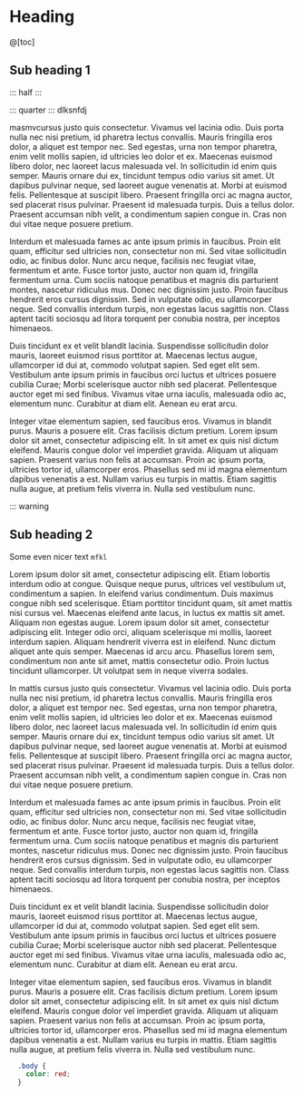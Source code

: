 # Heading

@[toc]

## Sub heading 1
::: half
  <ion-colour-palette colour-name="Scooter" hex-value="#37bec6"></ion-colour-palette>
:::

::: quarter
  <ion-colour-palette colour-name="Scooter" hex-value="#37bec6"></ion-colour-palette>
:::
dlksnfdj

 masmvcursus justo quis consectetur. Vivamus vel lacinia odio. Duis porta nulla nec nisi pretium, id pharetra lectus convallis. Mauris fringilla eros dolor, a aliquet est tempor nec. Sed egestas, urna non tempor pharetra, enim velit mollis sapien, id ultricies leo dolor et ex. Maecenas euismod libero dolor, nec laoreet lacus malesuada vel. In sollicitudin id enim quis semper. Mauris ornare dui ex, tincidunt tempus odio varius sit amet. Ut dapibus pulvinar neque, sed laoreet augue venenatis at. Morbi at euismod felis. Pellentesque at suscipit libero. Praesent fringilla orci ac magna auctor, sed placerat risus pulvinar. Praesent id malesuada turpis. Duis a tellus dolor. Praesent accumsan nibh velit, a condimentum sapien congue in. Cras non dui vitae neque posuere pretium.

Interdum et malesuada fames ac ante ipsum primis in faucibus. Proin elit quam, efficitur sed ultricies non, consectetur non mi. Sed vitae sollicitudin odio, ac finibus dolor. Nunc arcu neque, facilisis nec feugiat vitae, fermentum et ante. Fusce tortor justo, auctor non quam id, fringilla fermentum urna. Cum sociis natoque penatibus et magnis dis parturient montes, nascetur ridiculus mus. Donec nec dignissim justo. Proin faucibus hendrerit eros cursus dignissim. Sed in vulputate odio, eu ullamcorper neque. Sed convallis interdum turpis, non egestas lacus sagittis non. Class aptent taciti sociosqu ad litora torquent per conubia nostra, per inceptos himenaeos.

Duis tincidunt ex et velit blandit lacinia. Suspendisse sollicitudin dolor mauris, laoreet euismod risus porttitor at. Maecenas lectus augue, ullamcorper id dui at, commodo volutpat sapien. Sed eget elit sem. Vestibulum ante ipsum primis in faucibus orci luctus et ultrices posuere cubilia Curae; Morbi scelerisque auctor nibh sed placerat. Pellentesque auctor eget mi sed finibus. Vivamus vitae urna iaculis, malesuada odio ac, elementum nunc. Curabitur at diam elit. Aenean eu erat arcu.

Integer vitae elementum sapien, sed faucibus eros. Vivamus in blandit purus. Mauris a posuere elit. Cras facilisis dictum pretium. Lorem ipsum dolor sit amet, consectetur adipiscing elit. In sit amet ex quis nisl dictum eleifend. Mauris congue dolor vel imperdiet gravida. Aliquam ut aliquam sapien. Praesent varius non felis at accumsan. Proin ac ipsum porta, ultricies tortor id, ullamcorper eros. Phasellus sed mi id magna elementum dapibus venenatis a est. Nullam varius eu turpis in mattis. Etiam sagittis nulla augue, at pretium felis viverra in. Nulla sed vestibulum nunc.

::: warning
## Sub heading 2
Some even nicer text `mfkl`

Lorem ipsum dolor sit amet, consectetur adipiscing elit. Etiam lobortis interdum odio at congue. Quisque neque purus, ultrices vel vestibulum ut, condimentum a sapien. In eleifend varius condimentum. Duis maximus congue nibh sed scelerisque. Etiam porttitor tincidunt quam, sit amet mattis nisi cursus vel. Maecenas eleifend ante lacus, in luctus ex mattis sit amet. Aliquam non egestas augue. Lorem ipsum dolor sit amet, consectetur adipiscing elit. Integer odio orci, aliquam scelerisque mi mollis, laoreet interdum sapien. Aliquam hendrerit viverra est in eleifend. Nunc dictum aliquet ante quis semper. Maecenas id arcu arcu. Phasellus lorem sem, condimentum non ante sit amet, mattis consectetur odio. Proin luctus tincidunt ullamcorper. Ut volutpat sem in neque viverra sodales.

In mattis cursus justo quis consectetur. Vivamus vel lacinia odio. Duis porta nulla nec nisi pretium, id pharetra lectus convallis. Mauris fringilla eros dolor, a aliquet est tempor nec. Sed egestas, urna non tempor pharetra, enim velit mollis sapien, id ultricies leo dolor et ex. Maecenas euismod libero dolor, nec laoreet lacus malesuada vel. In sollicitudin id enim quis semper. Mauris ornare dui ex, tincidunt tempus odio varius sit amet. Ut dapibus pulvinar neque, sed laoreet augue venenatis at. Morbi at euismod felis. Pellentesque at suscipit libero. Praesent fringilla orci ac magna auctor, sed placerat risus pulvinar. Praesent id malesuada turpis. Duis a tellus dolor. Praesent accumsan nibh velit, a condimentum sapien congue in. Cras non dui vitae neque posuere pretium.

Interdum et malesuada fames ac ante ipsum primis in faucibus. Proin elit quam, efficitur sed ultricies non, consectetur non mi. Sed vitae sollicitudin odio, ac finibus dolor. Nunc arcu neque, facilisis nec feugiat vitae, fermentum et ante. Fusce tortor justo, auctor non quam id, fringilla fermentum urna. Cum sociis natoque penatibus et magnis dis parturient montes, nascetur ridiculus mus. Donec nec dignissim justo. Proin faucibus hendrerit eros cursus dignissim. Sed in vulputate odio, eu ullamcorper neque. Sed convallis interdum turpis, non egestas lacus sagittis non. Class aptent taciti sociosqu ad litora torquent per conubia nostra, per inceptos himenaeos.

Duis tincidunt ex et velit blandit lacinia. Suspendisse sollicitudin dolor mauris, laoreet euismod risus porttitor at. Maecenas lectus augue, ullamcorper id dui at, commodo volutpat sapien. Sed eget elit sem. Vestibulum ante ipsum primis in faucibus orci luctus et ultrices posuere cubilia Curae; Morbi scelerisque auctor nibh sed placerat. Pellentesque auctor eget mi sed finibus. Vivamus vitae urna iaculis, malesuada odio ac, elementum nunc. Curabitur at diam elit. Aenean eu erat arcu.

Integer vitae elementum sapien, sed faucibus eros. Vivamus in blandit purus. Mauris a posuere elit. Cras facilisis dictum pretium. Lorem ipsum dolor sit amet, consectetur adipiscing elit. In sit amet ex quis nisl dictum eleifend. Mauris congue dolor vel imperdiet gravida. Aliquam ut aliquam sapien. Praesent varius non felis at accumsan. Proin ac ipsum porta, ultricies tortor id, ullamcorper eros. Phasellus sed mi id magna elementum dapibus venenatis a est. Nullam varius eu turpis in mattis. Etiam sagittis nulla augue, at pretium felis viverra in. Nulla sed vestibulum nunc.

``` css
  .body {
    color: red;
  }
```
